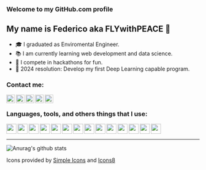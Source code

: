 ### Welcome to my GitHub.com profile

## My name is Federico aka FLYwithPEACE 👋
- 🎓 I graduated as Enviromental Engineer.
- 📚 I am currently learning web development and data science.
- 👊 I compete in hackathons for fun.
- 📅 2024 resolution: Develop my first Deep Learning capable program.

### Contact me:
[<img align='left' width='22px' src='https://cdn.jsdelivr.net/npm/simple-icons@v3/icons/gmail.svg'/>][gmail]
[<img align='left' width='22px' src='https://cdn.jsdelivr.net/npm/simple-icons@v3/icons/linkedin.svg'/>][linkedin]
[<img align='left' width='22px' src='https://cdn.jsdelivr.net/npm/simple-icons@v3/icons/reddit.svg'/>][reddit]
[<img align='left' width='22px' src='https://cdn.jsdelivr.net/npm/simple-icons@v3/icons/wechat.svg'/>][wechat]
[<img align='left' width='22px' src='https://cdn.jsdelivr.net/npm/simple-icons@v3/icons/discord.svg'/>][discord]

<br />

### Languages, tools, and others things that I use:
<img align='left' width='26px' src='https://img.icons8.com/dusk/64/000000/anaconda.png'/>
<img align='left' width='26px' src='https://img.icons8.com/ios-filled/50/000000/atom-editor.png'/>
<img align='left' width='26px' src='https://img.icons8.com/flat_round/64/000000/autodesk-autocad.png'/>
<img align='left' width='26px' src='https://img.icons8.com/color/48/000000/css3.png'/>
<img align='left' width='26px' src='https://img.icons8.com/color/48/000000/html-5.png'/>
<img align='left' width='26px' src="https://img.icons8.com/color/48/000000/git.png"/>
<img align='left' width='26px' src="https://img.icons8.com/material-outlined/48/000000/github.png"/>
<img align='left' width='26px' src='https://img.icons8.com/color/48/000000/javascript.png'/>
<img align='left' width='26px' src="https://img.icons8.com/nolan/64/matlab.png"/>
<img align='left' width='26px' src='https://img.icons8.com/color/48/000000/office-365.png'/>
<img align='left' width='26px' src='https://img.icons8.com/color/48/000000/python.png'/>
<img align='left' width='26px' src='https://cdn.jsdelivr.net/npm/simple-icons@v3/icons/qgis.svg'/>
<img align='left' width='26px' src='https://img.icons8.com/plasticine/100/000000/react.png'/>
<img width='26px' src='https://cdn.jsdelivr.net/npm/simple-icons@v3/icons/vim.svg'/>

---

<img alt="Anurag's github stats" src='https://github-readme-stats.vercel.app/api?username=FLYwithPEACE&show_icons=true&theme=radical' />  <br />

Icons provided by <a href='https://simpleicons.org/'>Simple Icons</a> and <a href='https://icons8.com/'>Icons8</a>

<br />
<br />

[gmail]: mailto:fede.liuyang@gmail.com
[linkedin]: https://www.linkedin.com/in/federico-liu-yang/
[instagram]: https://www.instagram.com/fedeliuyang/
[reddit]: https://www.reddit.com/user/flywithpeace
[wechat]: https://github.com/FLYwithPEACE/FLYwithPEACE/blob/master/IMG_1204.JPG
[discord]: https://discord.gg/sQE7d95
